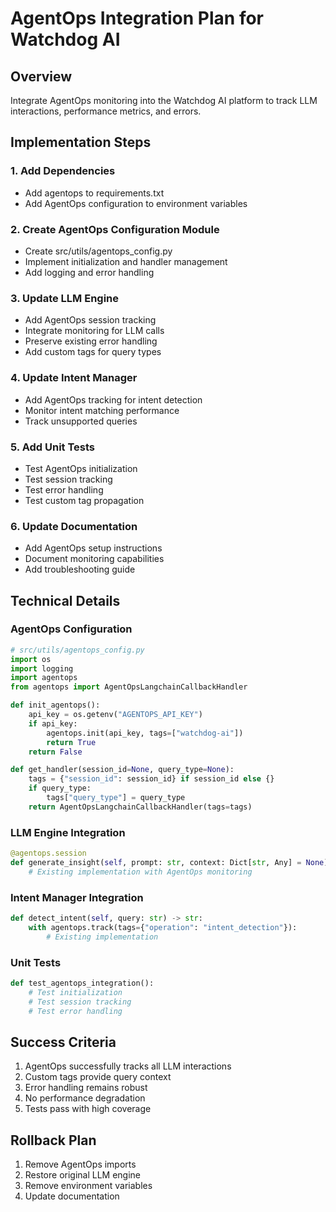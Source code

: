 # AgentOps Integration Plan for Watchdog AI

## Overview
Integrate AgentOps monitoring into the Watchdog AI platform to track LLM interactions, performance metrics, and errors.

## Implementation Steps

### 1. Add Dependencies
- Add agentops to requirements.txt
- Add AgentOps configuration to environment variables

### 2. Create AgentOps Configuration Module
- Create src/utils/agentops_config.py
- Implement initialization and handler management
- Add logging and error handling

### 3. Update LLM Engine
- Add AgentOps session tracking
- Integrate monitoring for LLM calls
- Preserve existing error handling
- Add custom tags for query types

### 4. Update Intent Manager
- Add AgentOps tracking for intent detection
- Monitor intent matching performance
- Track unsupported queries

### 5. Add Unit Tests
- Test AgentOps initialization
- Test session tracking
- Test error handling
- Test custom tag propagation

### 6. Update Documentation
- Add AgentOps setup instructions
- Document monitoring capabilities
- Add troubleshooting guide

## Technical Details

### AgentOps Configuration
```python
# src/utils/agentops_config.py
import os
import logging
import agentops
from agentops import AgentOpsLangchainCallbackHandler

def init_agentops():
    api_key = os.getenv("AGENTOPS_API_KEY")
    if api_key:
        agentops.init(api_key, tags=["watchdog-ai"])
        return True
    return False

def get_handler(session_id=None, query_type=None):
    tags = {"session_id": session_id} if session_id else {}
    if query_type:
        tags["query_type"] = query_type
    return AgentOpsLangchainCallbackHandler(tags=tags)
```

### LLM Engine Integration
```python
@agentops.session
def generate_insight(self, prompt: str, context: Dict[str, Any] = None) -> Dict[str, Any]:
    # Existing implementation with AgentOps monitoring
```

### Intent Manager Integration
```python
def detect_intent(self, query: str) -> str:
    with agentops.track(tags={"operation": "intent_detection"}):
        # Existing implementation
```

### Unit Tests
```python
def test_agentops_integration():
    # Test initialization
    # Test session tracking
    # Test error handling
```

## Success Criteria
1. AgentOps successfully tracks all LLM interactions
2. Custom tags provide query context
3. Error handling remains robust
4. No performance degradation
5. Tests pass with high coverage

## Rollback Plan
1. Remove AgentOps imports
2. Restore original LLM engine
3. Remove environment variables
4. Update documentation